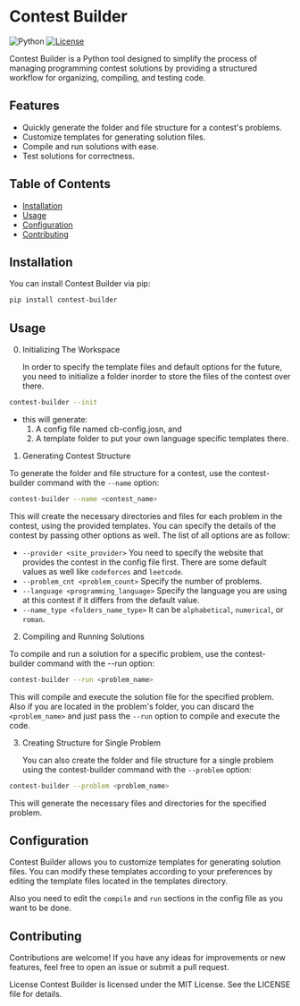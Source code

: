 # Contest Builder

![Python](https://img.shields.io/badge/Python-3.6%2B-blue)
[![License](https://img.shields.io/badge/license-MIT-green.svg)](https://opensource.org/licenses/MIT)

Contest Builder is a Python tool designed to simplify the process of managing programming contest solutions by providing a structured workflow for organizing, compiling, and testing code.

## Features

- Quickly generate the folder and file structure for a contest's problems.
- Customize templates for generating solution files.
- Compile and run solutions with ease.
- Test solutions for correctness.

## Table of Contents

<!-- vim-markdown-toc GFM -->

* [Installation](#installation)
* [Usage](#usage)
* [Configuration](#configuration)
* [Contributing](#contributing)

<!-- vim-markdown-toc -->

## Installation

You can install Contest Builder via pip:

```bash
pip install contest-builder
```

## Usage

0. Initializing The Workspace

   In order to specify the template files and default options for the future, you need to initialize a folder inorder
   to store the files of the contest over there.

```bash
contest-builder --init
```

- this will generate:
  1. A config file named cb-config.josn, and
  1. A template folder to put your own language specific templates there.

1. Generating Contest Structure

To generate the folder and file structure for a contest, use the contest-builder command with the `--name` option:

```bash
contest-builder --name <contest_name>
```

This will create the necessary directories and files for each problem in the contest, using the provided templates.
You can specify the details of the contest by passing other options as well. The list of all options are as follow:

- `--provider <site_provider>`
  You need to specify the website that provides the contest in the config file first. There are some default values
  as well like `codeforces` and `leetcode`.
- `--problem_cnt <problem_count>`
  Specify the number of problems.
- `--language <programming_language>`
  Specify the language you are using at this contest if it differs from the default value.
- `--name_type <folders_name_type>`
  It can be `alphabetical`, `numerical`, or `roman`.

2. Compiling and Running Solutions

To compile and run a solution for a specific problem, use the contest-builder command with the --run option:

```bash
contest-builder --run <problem_name>
```

This will compile and execute the solution file for the specified problem. Also if you are located in the
problem's folder, you can discard the `<problem_name>` and just pass the `--run` option to compile and execute the code.

3. Creating Structure for Single Problem

   You can also create the folder and file structure for a single problem using the contest-builder command with the `--problem` option:

```bash
contest-builder --problem <problem_name>
```

This will generate the necessary files and directories for the specified problem.

## Configuration

Contest Builder allows you to customize templates for generating solution files. You can modify these templates according to your preferences by editing the template files located in the templates directory.

Also you need to edit the `compile` and `run` sections in the config file as you want to be done.

## Contributing

Contributions are welcome! If you have any ideas for improvements or new features, feel free to open an issue or submit a pull request.

License
Contest Builder is licensed under the MIT License. See the LICENSE file for details.

